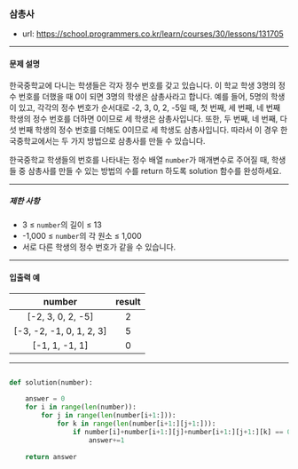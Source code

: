 ### 삼총사

 - url: https://school.programmers.co.kr/learn/courses/30/lessons/131705
 
 --------
 
#### 문제 설명
한국중학교에 다니는 학생들은 각자 정수 번호를 갖고 있습니다. 이 학교 학생 3명의 정수 번호를 더했을 때 0이 되면 3명의 학생은 삼총사라고 합니다. 예를 들어, 5명의 학생이 있고, 각각의 정수 번호가 순서대로 -2, 3, 0, 2, -5일 때, 첫 번째, 세 번째, 네 번째 학생의 정수 번호를 더하면 0이므로 세 학생은 삼총사입니다. 또한, 두 번째, 네 번째, 다섯 번째 학생의 정수 번호를 더해도 0이므로 세 학생도 삼총사입니다. 따라서 이 경우 한국중학교에서는 두 가지 방법으로 삼총사를 만들 수 있습니다.

한국중학교 학생들의 번호를 나타내는 정수 배열 `number`가 매개변수로 주어질 때, 학생들 중 삼총사를 만들 수 있는 방법의 수를 return 하도록 solution 함수를 완성하세요.

--------

##### 제한 사항
 - 3 ≤ `number`의 길이 ≤ 13
 - -1,000 ≤ `number`의 각 원소 ≤ 1,000
 - 서로 다른 학생의 정수 번호가 같을 수 있습니다.

--------
 
#### 입출력 예
 |number|result|
 |:---:|:---:|
 |[-2, 3, 0, 2, -5]|2|
 |[-3, -2, -1, 0, 1, 2, 3]|5|
 |[-1, 1, -1, 1]|0|

--------

```python

def solution(number):
    
    answer = 0
    for i in range(len(number)):
        for j in range(len(number[i+1:])):
            for k in range(len(number[i+1:][j+1:])):
                if number[i]+number[i+1:][j]+number[i+1:][j+1:][k] == 0:
                    answer+=1
                    
    return answer

```